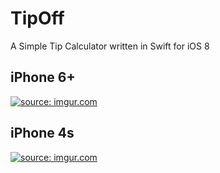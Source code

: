 # TipOff
A Simple Tip Calculator written in Swift for iOS 8


## iPhone 6+
<a href="http://imgur.com/KRyGh8d"><img src="http://i.imgur.com/KRyGh8d.png?1" title="source: imgur.com" /></a>

## iPhone 4s
<a href="http://imgur.com/b6w0GbS"><img src="http://i.imgur.com/b6w0GbS.png?1" title="source: imgur.com" /></a>
